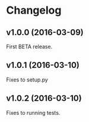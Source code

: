 # Changelog

## v1.0.0 (2016-03-09)

First BETA release.

## v1.0.1 (2016-03-10)

Fixes to setup.py

## v1.0.2 (2016-03-10)

Fixes to running tests.